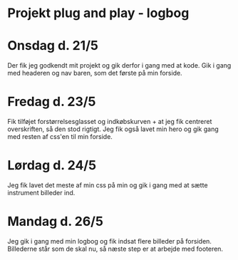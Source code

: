 # Projekt plug and play - logbog


# Onsdag d. 21/5

Der fik jeg godkendt mit projekt og gik derfor i gang med at kode. Gik i gang med headeren og nav baren, som det første på min forside.

# Fredag d. 23/5

Fik tilføjet forstørrelsesglasset og indkøbskurven + at jeg fik centreret overskriften, så den stod rigtigt. Jeg fik også lavet min hero og gik gang med resten af css'en til min forside.

# Lørdag d. 24/5

Jeg fik lavet det meste af min css på min og gik i gang med at sætte instrument billeder ind.

# Mandag d. 26/5

Jeg gik i gang med min logbog og fik indsat flere billeder på forsiden. Billederne står som de skal nu, så næste step er at arbejde med footeren. 
